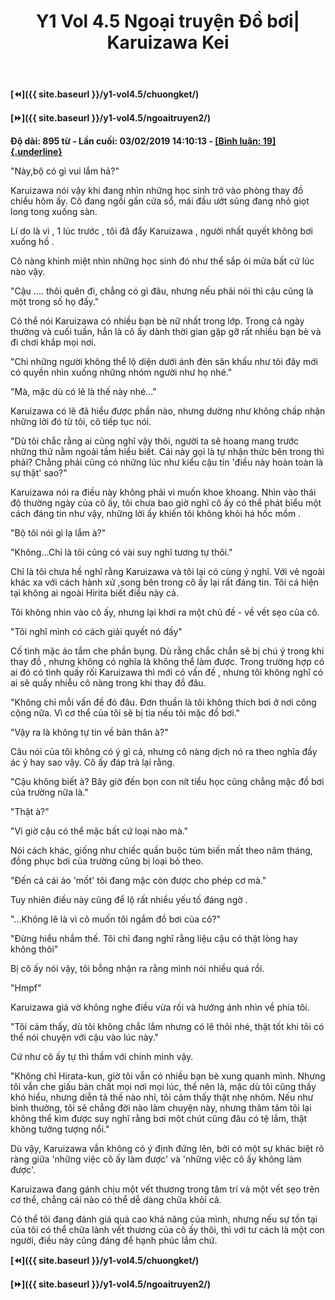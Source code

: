 ﻿---
layout: post
title: Y1 Vol 4.5 Ngoại truyện Đồ bơi| Karuizawa Kei
permalink: /y1-vol4.5/ngoaitruyen1/
---

**[⏪]({{ site.baseurl }}/y1-vol4.5/chuongket/)**

**[⏩]({{ site.baseurl }}/y1-vol4.5/ngoaitruyen2/)**

**Độ dài: 895 từ - Lần cuối: 03/02/2019 14:10:13 - [[Bình luận: 19]{.underline}](https://docln.net/truyen/3285-youkoso-jitsuryoku-shijou-shugi-no-kyoushitsu-e/c41852-ngoai-truyen-do-boi-karuizawa-kei#chapter-comments)**

\"Này,bộ có gì vui lắm hả?\"

Karuizawa nói vậy khi đang nhìn những học sinh trở vào phòng thay đồ chiều hôm ấy. Cô đang ngồi gần cửa sổ, mái đầu ướt sũng đang nhỏ giọt long tong xuống sàn.

Lí do là vì , 1 lúc trước , tôi đã đẩy Karuizawa , người nhất quyết không bơi xuống hồ .

Cô nàng khinh miệt nhìn những học sinh đó như thể sắp ói mửa bất cứ lúc nào vậy.

\"Cậu \.... thôi quên đi, chẳng có gì đâu, nhưng nếu phải nói thì cậu cũng là một trong số họ đấy.\"

Có thể nói Karuizawa có nhiều bạn bè nữ nhất trong lớp. Trong cả ngày thường và cuối tuần, hẳn là cô ấy dành thời gian gặp gỡ rất nhiều bạn bè và đi chơi khắp mọi nơi.

\"Chỉ những người không thể lộ diện dưới ánh đèn sân khấu như tôi đây mới có quyền nhìn xuống những nhóm người như họ nhé.\"

\"Mà, mặc dù có lẽ là thế này nhé\...\"

Karuizawa có lẽ đã hiểu được phần nào, nhưng dường như không chấp nhận những lời đó từ tôi, cô tiếp tục nói.

\"Dù tôi chắc rằng ai cũng nghĩ vậy thôi, người ta sẽ hoang mang trước những thứ nằm ngoài tầm hiểu biết. Cái này gọi là tự nhận thức bên trong thì phải? Chẳng phải cũng có những lúc như kiểu cậu tin \'điều này hoàn toàn là sự thật\' sao?\"

Karuizawa nói ra điều này không phải vì muốn khoe khoang. Nhìn vào thái độ thường ngày của cô ấy, tôi chưa bao giờ nghĩ cô ấy có thể phát biểu một cách đáng tin như vậy, những lời ấy khiến tôi không khỏi há hốc mồm .

\"Bộ tôi nói gì lạ lắm à?\"

\"Không\...Chỉ là tôi cũng có vài suy nghĩ tương tự thôi.\"

Chỉ là tôi chưa hề nghĩ rằng Karuizawa và tôi lại có cùng ý nghĩ. Với vẻ ngoài khác xa với cách hành xử ,song bên trong cô ấy lại rất đáng tin. Tôi cá hiện tại không ai ngoài Hirita biết điều này cả.

Tôi không nhìn vào cô ấy, nhưng lại khơi ra một chủ đề - về vết sẹo của cô.

\"Tôi nghĩ mình có cách giải quyết nó đấy\"

Cố tình mặc áo tắm che phần bụng. Dù rằng chắc chắn sẽ bị chú ý trong khi thay đồ , nhưng không có nghĩa là không thể làm được. Trong trường hợp có ai đó có tình quấy rối Karuizawa thì mới có vấn đề , nhưng tôi không nghĩ có ai sẽ quấy nhiễu cô nàng trong khi thay đồ đâu.

\"Không chỉ mỗi vấn đề đó đâu. Đơn thuần là tôi không thích bơi ở nơi công cộng nữa. Vì cơ thể của tôi sẽ bị tia nếu tôi mặc đồ bơi.\"

\"Vậy ra là không tự tin về bản thân à?\"

Câu nói của tôi không có ý gì cả, nhưng cô nàng dịch nó ra theo nghĩa đầy ác ý hay sao vậy. Cô ấy đáp trả lại rằng.

\"Cậu không biết à? Bây giờ đến bọn con nít tiểu học cũng chẳng mặc đồ bơi của trường nữa là.\"

\"Thật à?\"

\"Vì giờ cậu có thể mặc bất cứ loại nào mà.\"

Nói cách khác, giống như chiếc quần buộc túm biến mất theo năm tháng, đồng phục bơi của trường cũng bị loại bỏ theo.

\"Đến cả cái áo \'mốt\' tôi đang mặc còn được cho phép cơ mà.\"

Tuy nhiên điều này cũng để lộ rất nhiều yếu tố đáng ngờ .

\"\...Không lẽ là vì cô muốn tôi ngắm đồ bơi của cô?\"

\"Đừng hiểu nhầm thế. Tôi chỉ đang nghĩ rằng liệu cậu có thật lòng hay không thôi\"

Bị cô ấy nói vậy, tôi bỗng nhận ra rằng mình nói nhiều quá rồi.

"Hmpf"

Karuizawa giả vờ không nghe điều vừa rồi và hướng ánh nhìn về phía tôi.

\"Tôi cảm thấy, dù tôi không chắc lắm nhưng có lẽ thôi nhé, thật tốt khi tôi có thể nói chuyện với cậu vào lúc này.\"

Cứ như cô ấy tự thì thầm với chính mình vậy.

\"Không chỉ Hirata-kun, giờ tôi vẫn có nhiều bạn bè xung quanh mình. Nhưng tôi vẫn che giấu bản chất mọi nơi mọi lúc, thế nên là, mặc dù tôi cũng thấy khó hiểu, nhưng diễn tả thế nào nhỉ, tôi cảm thấy thật nhẹ nhõm. Nếu như bình thường, tôi sẽ chẳng đời nào làm chuyện này, nhưng thâm tâm tôi lại không thể kìm được suy nghĩ rằng bơi một chút cũng đâu có tệ lắm, thật không tưởng tượng nổi.\"

Dù vậy, Karuizawa vẫn không có ý định đứng lên, bởi có một sự khác biệt rõ ràng giữa \'những việc cô ấy làm được\' và \'những việc cô ấy không làm được\'.

Karuizawa đang gánh chịu một vết thương trong tâm trí và một vết sẹo trên cơ thể, chẳng cái nào có thể dễ dàng chữa khỏi cả.

Có thể tôi đang đánh giá quá cao khả năng của mình, nhưng nếu sự tồn tại của tôi có thể chữa lành vết thương của cô ấy thôi, thì với tư cách là một con người, điều này cũng đáng để hạnh phúc lắm chứ.

**[⏪]({{ site.baseurl }}/y1-vol4.5/chuongket/)**

**[⏩]({{ site.baseurl }}/y1-vol4.5/ngoaitruyen2/)**

